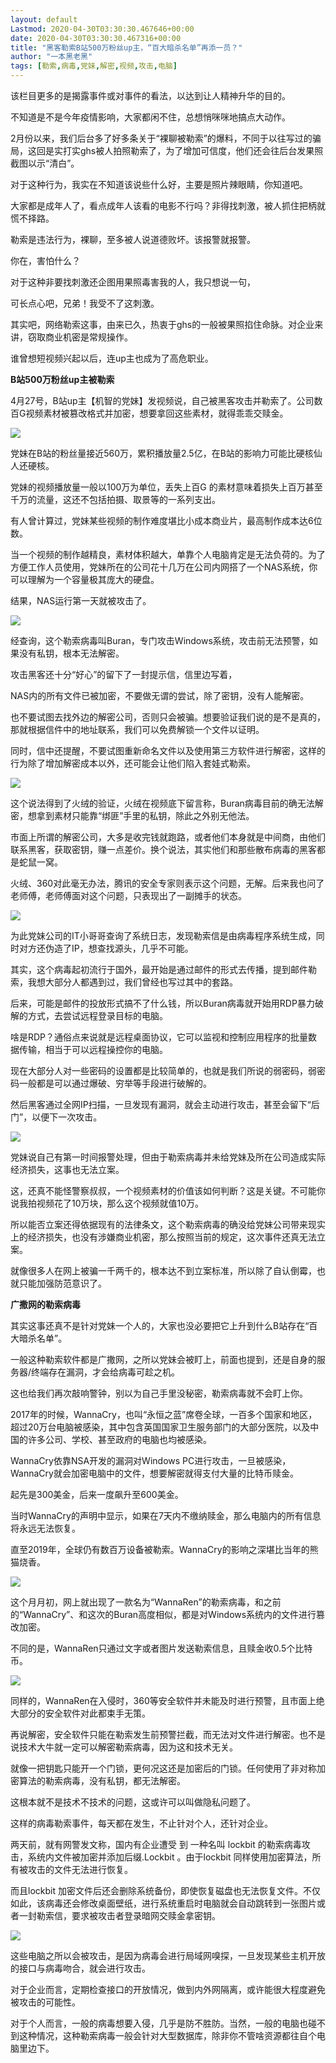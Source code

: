 ```yaml
---
layout: default
Lastmod: 2020-04-30T03:30:30.467646+00:00
date: 2020-04-30T03:30:30.467316+00:00
title: "黑客勒索B站500万粉丝up主，“百大暗杀名单”再添一员？"
author: "一本黑老黑"
tags: [勒索,病毒,党妹,解密,视频,攻击,电脑]
---
```


该栏目更多的是揭露事件或对事件的看法，以达到让人精神升华的目的。

‍‍‍不知道是不是今年疫情影响，大家都闲不住，总想悄咪咪地搞点大动作。

2月份以来，我们后台多了好多条关于“裸聊被勒索”的爆料，不同于以往写过的骗局，这回是实打实ghs被人拍照勒索了，为了增加可信度，他们还会往后台发果照截图以示“清白”。

对于这种行为，我实在不知道该说些什么好，主要是照片辣眼睛，你知道吧。

大家都是成年人了，看点成年人该看的电影不行吗？非得找刺激，被人抓住把柄就慌不择路。

勒索是违法行为，裸聊，至多被人说道德败坏。该报警就报警。

你在，害怕什么？

对于这种非要找刺激还企图用果照毒害我的人，我只想说一句，

可长点心吧，兄弟！我受不了这刺激。

其实吧，网络勒索这事，由来已久，热衷于ghs的一般被果照掐住命脉。对企业来讲，窃取商业机密是常规操作。

谁曾想短视频兴起以后，连up主也成为了高危职业。

**B站500万粉丝up主被勒索**

4月27号，B站up主【机智的党妹】发视频说，自己被黑客攻击并勒索了。公司数百G视频素材被篡改格式并加密，想要拿回这些素材，就得乖乖交赎金。

![](https://images.weserv.nl/?url=https%3A//mmbiz.qpic.cn/mmbiz_png/sVQx2tT1ziaVhcu9EqYqG60VXic5t7fK2cy6WSps3yS8ogNZUwKPv3EicvBy7to3xMz4VUltGBpXvsHFxXKJuHkDg/640%3Fwx_fmt%3Dpng)

党妹在B站的粉丝量接近560万，累积播放量2.5亿，在B站的影响力可能比硬核仙人还硬核。

党妹的视频播放量一般以100万为单位，丢失上百G 的素材意味着损失上百万甚至千万的流量，这还不包括拍摄、取景等的一系列支出。

有人曾计算过，党妹某些视频的制作难度堪比小成本商业片，最高制作成本达6位数。

当一个视频的制作越精良，素材体积越大，单靠个人电脑肯定是无法负荷的。为了方便工作人员使用，党妹所在的公司花十几万在公司内网搭了一个NAS系统，你可以理解为一个容量极其庞大的硬盘。

结果，NAS运行第一天就被攻击了。

![](https://images.weserv.nl/?url=https%3A//mmbiz.qpic.cn/mmbiz_jpg/sVQx2tT1ziaVhcu9EqYqG60VXic5t7fK2cOGuXiaUDnV9cUEH1wT2TcuSSicGO6tlKHeEQrDW09hL4jSictrYxtnMXg/640%3Fwx_fmt%3Djpeg)

经查询，这个勒索病毒叫Buran，专门攻击Windows系统，攻击前无法预警，如果没有私钥，根本无法解密。

攻击黑客还十分“好心”的留下了一封提示信，信里边写着，

NAS内的所有文件已被加密，不要做无谓的尝试，除了密钥，没有人能解密。

也不要试图去找外边的解密公司，否则只会被骗。想要验证我们说的是不是真的，那就根据信件中的地址联系，我们可以免费解锁一个文件以证明。

同时，信中还提醒，不要试图重新命名文件以及使用第三方软件进行解密，这样的行为除了增加解密成本以外，还可能会让他们陷入套娃式勒索。

![](https://images.weserv.nl/?url=https%3A//mmbiz.qpic.cn/mmbiz_jpg/sVQx2tT1ziaVhcu9EqYqG60VXic5t7fK2ckia0ia3bQxxm7SGbNVb9yEsOVvczHFes7XdCuJYgIwGLpHcpzQot2M9A/640%3Fwx_fmt%3Djpeg)

这个说法得到了火绒的验证，火绒在视频底下留言称，Buran病毒目前的确无法解密，想拿到素材只能靠“绑匪”手里的私钥，除此之外别无他法。

市面上所谓的解密公司，大多是收完钱就跑路，或者他们本身就是中间商，由他们联系黑客，获取密钥，赚一点差价。换个说法，其实他们和那些散布病毒的黑客都是蛇鼠一窝。

火绒、360对此毫无办法，腾讯的安全专家则表示这个问题，无解。后来我也问了老师傅，老师傅面对这个问题，只表现出了一副摊手的状态。

![](https://images.weserv.nl/?url=https%3A//mmbiz.qpic.cn/mmbiz_gif/sVQx2tT1ziaVhcu9EqYqG60VXic5t7fK2ckkvQQqbuwnsjl2ibDdVibGrfCXCRUMV3zsmOPu03QpHZyQHehKPibN8Cg/640%3Fwx_fmt%3Dgif)

为此党妹公司的IT小哥哥查询了系统日志，发现勒索信是由病毒程序系统生成，同时对方还伪造了IP，想查找源头，几乎不可能。

其实，这个病毒起初流行于国外，最开始是通过邮件的形式去传播，提到邮件勒索，我想大部分人都遇到过，我们曾经也写过其中的套路。

后来，可能是邮件的投放形式搞不了什么钱，所以Buran病毒就开始用RDP暴力破解的方式，去尝试远程登录目标的电脑。

啥是RDP？通俗点来说就是远程桌面协议，它可以监视和控制应用程序的批量数据传输，相当于可以远程操控你的电脑。

现在大部分人对一些密码的设置都是比较简单的，也就是我们所说的弱密码，弱密码一般都是可以通过爆破、穷举等手段进行破解的。

然后黑客通过全网IP扫描，一旦发现有漏洞，就会主动进行攻击，甚至会留下“后门”，以便下一次攻击。

![](https://images.weserv.nl/?url=https%3A//mmbiz.qpic.cn/mmbiz_jpg/sVQx2tT1ziaVhcu9EqYqG60VXic5t7fK2cddrQ6748JOPra5f9mZkumcjh9lRbZHx1UTunWz9M0pZzSQnxsZEibgw/640%3Fwx_fmt%3Djpeg)

党妹说自己有第一时间报警处理，但由于勒索病毒并未给党妹及所在公司造成实际经济损失，这事也无法立案。

这，还真不能怪警察叔叔，一个视频素材的价值该如何判断？这是关键。不可能你说我拍视频花了10万块，那么这个视频就值10万。

所以能否立案还得依据现有的法律条文，这个勒索病毒的确没给党妹公司带来现实上的经济损失，也没有涉嫌商业机密，那么按照当前的规定，这次事件还真无法立案。

就像很多人在网上被骗一千两千的，根本达不到立案标准，所以除了自认倒霉，也就只能加强防范意识了。

**广撒网的勒索病毒**

其实这事还真不是针对党妹一个人的，大家也没必要把它上升到什么B站存在“百大暗杀名单”。

一般这种勒索软件都是广撒网，之所以党妹会被盯上，前面也提到，还是自身的服务器/终端存在漏洞，才会给病毒可趁之机。

这也给我们再次敲响警钟，别以为自己手里没秘密，勒索病毒就不会盯上你。

2017年的时候，WannaCry，也叫“永恒之蓝”席卷全球，一百多个国家和地区，超过20万台电脑被感染，其中包含英国国家卫生服务部门的大部分医院，以及中国的许多公司、学校、甚至政府的电脑也均被感染。

WannaCry依靠NSA开发的漏洞对Windows PC进行攻击，一旦被感染，WannaCry就会加密电脑中的文件，想要解密就得支付大量的比特币赎金。

起先是300美金，后来一度飙升至600美金。

当时WannaCry的声明中显示，如果在7天内不缴纳赎金，那么电脑内的所有信息将永远无法恢复。

直至2019年，全球仍有数百万设备被勒索。WannaCry的影响之深堪比当年的熊猫烧香。

![](https://images.weserv.nl/?url=https%3A//mmbiz.qpic.cn/mmbiz_png/sVQx2tT1ziaVhcu9EqYqG60VXic5t7fK2cJE3KEFrIlBzcNws53LenkMsVxZEq7iaO6bWqqOaibch8w2bjkk5S2HDQ/640%3Fwx_fmt%3Dpng)

这个月月初，网上就出现了一款名为“WannaRen”的勒索病毒，和之前的“WannaCry”、和这次的Buran高度相似，都是对Windows系统内的文件进行篡改加密。

不同的是，WannaRen只通过文字或者图片发送勒索信息，且赎金收0.5个比特币。

![](https://images.weserv.nl/?url=https%3A//mmbiz.qpic.cn/mmbiz_png/sVQx2tT1ziaVhcu9EqYqG60VXic5t7fK2cClo9HNias0p3ibCYSqQH6BKOQmtbiaRDm7FmiczqLlyk5GmVFqAnJQ59ibw/640%3Fwx_fmt%3Dpng)

同样的，WannaRen在入侵时，360等安全软件并未能及时进行预警，且市面上绝大部分的安全软件对此都束手无策。

再说解密，安全软件只能在勒索发生前预警拦截，而无法对文件进行解密。也不是说技术大牛就一定可以解密勒索病毒，因为这和技术无关。

就像一把钥匙只能开一个门锁，更何况这还是加密后的门锁。任何使用了非对称加密算法的勒索病毒，没有私钥，都无法解密。

这根本就不是技术不技术的问题，这或许可以叫做隐私问题了。

这样的病毒勒索事件，每天都在发生，不止针对个人，还针对企业。

两天前，就有网警发文称，国内有企业遭受 到 一种名叫 lockbit 的勒索病毒攻击，系统内文件被加密并添加后缀.Lockbit 。由于lockbit 同样使用加密算法，所有被攻击的文件无法进行恢复。

而且lockbit 加密文件后还会删除系统备份，即使恢复磁盘也无法恢复文件。不仅如此，该病毒还会修改桌面壁纸，进行系统重启时电脑就会自动跳转到一张图片或者一封勒索信，要求被攻击者登录暗网交赎金拿密钥。

![](https://images.weserv.nl/?url=https%3A//mmbiz.qpic.cn/mmbiz_jpg/sVQx2tT1ziaVhcu9EqYqG60VXic5t7fK2cI4c3xD0txf6woaicfXYWvVtqfBTBMu1TeicicKWCuz0BbficzEiaDq4tdTg/640%3Fwx_fmt%3Djpeg)

这些电脑之所以会被攻击，是因为病毒会进行局域网嗅探，一旦发现某些主机开放的接口与病毒吻合，就会进行攻击。

对于企业而言，定期检查接口的开放情况，做到内外网隔离，或许能很大程度避免被攻击的可能性。

对于个人而言，一般的病毒想要入侵，几乎是防不胜防。当然，一般的电脑也碰不到这种情况，这种勒索病毒一般会针对大型数据库，除非你不管啥资源都往自个电脑里边下。

